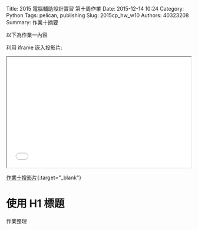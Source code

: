 Title: 2015 電腦輔助設計實習 第十周作業
Date: 2015-12-14 10:24
Category: Python
Tags: pelican, publishing
Slug: 2015cp_hw_w10
Authors: 40323208
Summary: 作業十摘要

以下為作業一內容

利用 iframe 嵌入投影片:

<iframe src="simplest4.html" width="500" height="300"></iframe>

[作業十投影片](simplest4.html){:target="_blank"}

使用 H1 標題
============
作業整理
